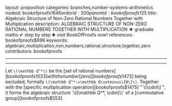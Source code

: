 layout: proposition
categories: branches,number-systems-arithmetics
nodeid: bookofproofs$1646
orderid: 200
parentid: bookofproofs$125
title: Algebraic Structure of Non-Zero Rational Numbers Together with Multiplication
description: ALGEBRAIC STRUCTURE OF NON-ZERO RATIONAL NUMBERS TOGETHER WITH MULTIPLICATION &#9733; graduate maths &#10004; step by step &#10010; visit BookOfProofs now!
references: bookofproofs$696
keywords: algebraic,multiplication,non,numbers,rational,structure,together,zero
contributors: bookofproofs

---


---

Let `\(\mathbb Q^*\)` be the [set of rational numbers][bookofproofs$1033] with the number [zero][bookofproofs$1473] being excluded, formally `\(\mathbb Q^*:=\mathbb Q\setminus\{0\}\)`. Together with the [specific multiplication operation][bookofproofs$1475] "`\(\cdot\)`", it forms the algebraic structure `\((\mathbb Q^*, \cdot)\)` of a [commutative group][bookofproofs$553].